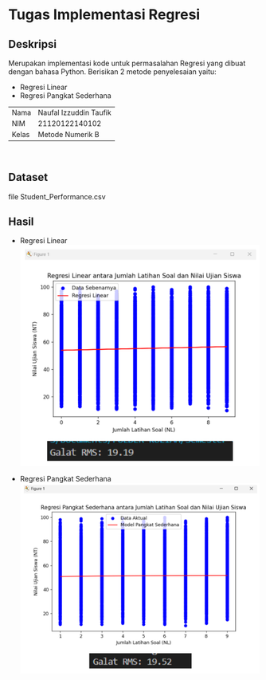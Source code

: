 # Tugas Implementasi Regresi
## Deskripsi
Merupakan implementasi kode untuk permasalahan Regresi yang dibuat dengan bahasa Python. Berisikan 2 metode penyelesaian yaitu:
- Regresi Linear
- Regresi Pangkat Sederhana <br> 

|   |   |
|---|---|
|Nama | Naufal Izzuddin Taufik |
|NIM | 21120122140102 |
|Kelas | Metode Numerik B| 
<br>

## Dataset
file Student_Performance.csv <br>
## Hasil
- Regresi Linear <br>
![Regresi Linear](hasil/image.png)

- Regresi Pangkat Sederhana <br>
![Regresi Pangkat Sederhana](hasil/image-1.png)
